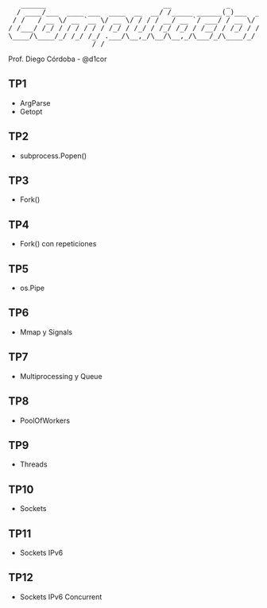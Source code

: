 <body>
<pre>
   ______                            __             _                   ________
  / ____/___  ____ ___  ____  __  __/ /_____ ______(_)___  ____        /  _/  _/
 / /   / __ \/ __ `__ \/ __ \/ / / / __/ __ `/ ___/ / __ \/ __ \______ / / / /  
/ /___/ /_/ / / / / / / /_/ / /_/ / /_/ /_/ / /__/ / /_/ / / / /_____// /_/ /   
\____/\____/_/ /_/ /_/ .___/\__,_/\__/\__,_/\___/_/\____/_/ /_/     /___/___/   
                    /_/                                                         
</pre>
</body>


Prof. Diego Córdoba - @d1cor

  ##

## TP1
  - ArgParse
  - Getopt

## TP2
  - subprocess.Popen()

## TP3
  - Fork()

## TP4
  - Fork() con repeticiones

## TP5
  - os.Pipe
  
## TP6
  - Mmap y Signals

## TP7
  - Multiprocessing y Queue

## TP8
  - PoolOfWorkers

## TP9
  - Threads
  
## TP10
  - Sockets

## TP11
  - Sockets IPv6

## TP12
  - Sockets IPv6 Concurrent

